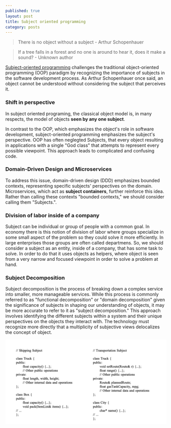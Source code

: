 ```yaml
---
published: true
layout: post
title: Subject oriented programming
category: posts
---
```


> There is no object without a subject - Arthur Schopenhauer

> If a tree falls in a forest and no one is around to hear it, does it make a sound? - Unknown author



[Subject-oriented programming](https://dl.acm.org/doi/pdf/10.1145/165854.165932) challenges the traditional object-oriented programming (OOP) paradigm by recognizing the importance of subjects in the software development process. As Arthur Schopenhauer once said, an object cannot be understood without considering the subject that perceives it.

### Shift in perspective
In subject oriented programing, the classical object model is, in many respects, the model of objects **seen by any one subject**.

In contrast to the OOP, which emphasizes the object's role in software development, subject-oriented programming emphasizes the subject's perspective. OOP has often neglegted Subjects, that every object resulting in applications with a single "God class" that attempts to represent every possible viewpoint. This approach leads to complicated and confusing code. 

### Domain-Driven Design and Microservices
To address this issue, domain-driven design (DDD) emphasizes bounded contexts, representing specific subjects' perspectives on the domain. Microservices, which act as **subject containers**, further reinforce this idea. Rather than calling these contexts "bounded contexts," we should consider calling them "Subjects.".

### Division of labor inside of a company
Subject can be individual or group of people with a common goal. In economy there is this notion of division of labor where groups specialize in some small aspect of the problem so they could solve it more efficiently. In large enterprises those groups are often called departmens. So, we should consider a subject as an entity, inside of a company, that has some task to solve. In order to do that it uses objects as helpers, where object is seen from a very narrow and focused viewpoint in order to solve a problem at hand. 

### Subject Decomposition
Subject decomposition is the process of breaking down a complex service into smaller, more manageable services. While this process is commonly referred to as "functional decomposition" or "domain decomposition" given the significance of subjects in shaping our understanding of objects, it may be more accurate to refer to it as "subject decomposition." This approach involves identifying the different subjects within a system and their unique perspectives on the objects they interact with.
The technology must recognize more directly that a multiplicity of subjective views delocalizes the concept of object.


![SOP](https://raw.githubusercontent.com/aleksandar-b/blog/gh-pages/_posts/sop.png)

